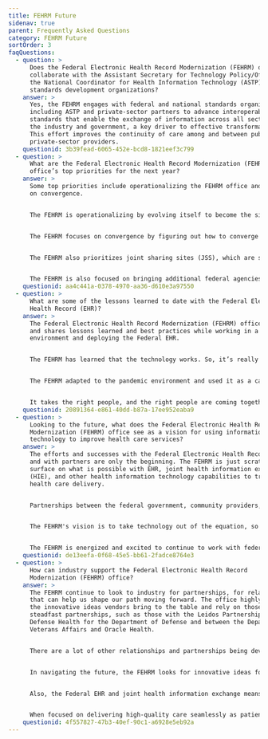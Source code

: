 ```yaml
---
title: FEHRM Future
sidenav: true
parent: Frequently Asked Questions
category: FEHRM Future
sortOrder: 3
faqQuestions:
  - question: >
      Does the Federal Electronic Health Record Modernization (FEHRM) office
      collaborate with the Assistant Secretary for Technology Policy/Office of
      the National Coordinator for Health Information Technology (ASTP) and
      standards development organizations?
    answer: >
      Yes, the FEHRM engages with federal and national standards organizations,
      including ASTP and private-sector partners to advance interoperability
      standards that enable the exchange of information across all sectors of
      the industry and government, a key driver to effective transformation.
      This effort improves the continuity of care among and between public and
      private-sector providers.
    questionid: 3b39fead-6065-452e-bcd8-1821eef3c799
  - question: >
      What are the Federal Electronic Health Record Modernization (FEHRM)
      office’s top priorities for the next year?
    answer: >
      Some top priorities include operationalizing the FEHRM office and focusing
      on convergence.


      The FEHRM is operationalizing by evolving itself to become the single provider of the Federal Electronic Health Record (EHR), providing a common set of capabilities across the health care industry.


      The FEHRM focuses on convergence by figuring out how to converge EHR workflows and configurations to streamline the patient experience. While the Department of Defense (DOD), Department of Veterans Affairs (VA), Department of Homeland Security's U.S. Coast Guard (USCG), and Department of Commerce's National Oceanic and Atmospheric Administration (NOAA) have unique clinical and business issues that differ based on their missions, the FEHRM focuses on converging DOD, VA, USCG, and NOAA clinical and business capabilities where appropriate. The FEHRM oversees configuration and content changes to the Federal EHR that are agreed on by the Departments through a joint FEHRM-facilitated decision-making process. The goal is that DOD, VA, USCG, and NOAA providers in the same roles will have a common user experience with the Federal EHR defined by evidence-based best practice. Providers won't need to relearn things depending on where they provide care. From the patient perspective, this means health care will be delivered the same way regardless of where they get care. They have a consistent patient care experience. Convergence ultimately helps enable more standard workflows and practices to enhance clinical decision-making and health care. Workflows are the series of tasks required to complete a health care function (for example, ordering a medication). Standard workflows are considered best practices because they guide compliance with clinical best-care guidelines. Convergence helps determine the best workflow solutions that are safe, effective, and efficient.


      The FEHRM also prioritizes joint sharing sites (JSS), which are sites where DOD and VA share resources (like staff and facilities). Leading the deployment of the EHR JSS, the FEHRM has the potential to enable DOD and VA health care systems to work together in new ways to deliver health care to Service members, Veterans, and their families.


      The FEHRM is also focused on bringing additional federal agencies to the Federal EHR and determining what that looks like.
    questionid: aa4c441a-0378-4970-aa36-d610e3a97550
  - question: >
      What are some of the lessons learned to date with the Federal Electronic
      Health Record (EHR)?
    answer: >
      The Federal Electronic Health Record Modernization (FEHRM) office captures
      and shares lessons learned and best practices while working in a common
      environment and deploying the Federal EHR.


      The FEHRM has learned that the technology works. So, it’s really about change management—the processes, people, culture, training, and communications that need to be in place to be successful. The infrastructure also cannot be antiquated. It must be able to support the newer technologies.


      The FEHRM adapted to the pandemic environment and used it as a catalyst: How can the FEHRM do things better, smarter, and take advantage of tools at its disposal now?


      It takes the right people, and the right people are coming together every day. It takes a team. No individual or organization possesses all the expertise to make this a reality. The FEHRM will continue to build on the team.
    questionid: 20891364-e861-40dd-b87a-17ee952eaba9
  - question: >
      Looking to the future, what does the Federal Electronic Health Record
      Modernization (FEHRM) office see as a vision for using information
      technology to improve health care services?
    answer: >
      The efforts and successes with the Federal Electronic Health Record (EHR)
      and with partners are only the beginning. The FEHRM is just scratching the
      surface on what is possible with EHR, joint health information exchange
      (HIE), and other health information technology capabilities to transform
      health care delivery.


      Partnerships between the federal government, community providers, and commercial vendors will continue to be critical. These partnerships will drive integration, interoperability, and the best possible health care for all patients regardless of where they receive care and who provides it.


      The FEHRM's vision is to take technology out of the equation, so providers and administrators can make the best decisions together on care delivery. The FEHRM wants to remove technology as a barrier. It’s about getting the right data to the right person at the right time to make informed health care decisions.


      The FEHRM is energized and excited to continue to work with federal, community, and industry partners to improve health care for all beneficiaries. The possibilities are limitless now that there is a foundation in place.
    questionid: de13eefa-0f68-45e5-bb61-2fadce8764e3
  - question: >
      How can industry support the Federal Electronic Health Record
      Modernization (FEHRM) office?
    answer: >
      The FEHRM continue to look to industry for partnerships, for relationships
      that can help us shape our path moving forward. The office highly values
      the innovative ideas vendors bring to the table and rely on those
      steadfast partnerships, such as those with the Leidos Partnership for
      Defense Health for the Department of Defense and between the Department of
      Veterans Affairs and Oracle Health.


      There are a lot of other relationships and partnerships being developed as the FEHRM looks toward new technologies and available capabilities.


      In navigating the future, the FEHRM looks for innovative ideas for improving the patient experience and enhancing the quality of care delivery during this time. For example, how does the FEHRM implement the electronic health record (EHR) and train end users with the social distancing precautions in place during the pandemic? Or, how does the office deliver technology at the frontlines of care—whether it’s in theater, in rural America or while a patient is being transported?


      Also, the Federal EHR and joint health information exchange means our providers now have access to more information about their patients than ever before to make the best care decisions. The FEHRM needs to make sure this data is usable and built into provider workflows. The FEHRM needs vendor engagement to do this.


      When focused on delivering high-quality care seamlessly as patients move from one delivery system to another, innovation, integrating new capabilities through expanded partnerships, and collaboration will move things ahead.
    questionid: 4f557827-47b3-40ef-90c1-a6928e5eb92a
---
```

